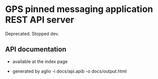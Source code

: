 # GPS pinned messaging application REST API server

Deprecated. Stopped dev.

## API documentation 

* available at the index page

* generated by aglio -i docs/api.apib -o docs/output.html
